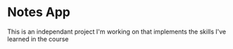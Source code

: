 # Notes App
This is an independant project I'm working on that implements the skills I've learned in the course